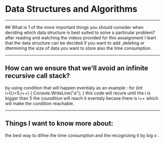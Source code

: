# Data Structures and Algorithms
<hr>
## What is 1 of the more important things you should consider when deciding which data structure is best suited to solve a particular problem?
after reading and watching the videos provided for this assaignment  I leart that the  data structure can be decided if you want to add ,deleting or dtermining the size of data you want to store also the time consumption.

<hr>

## How can we ensure that we’ll avoid an infinite recursive call stack?
by using condition that will happen eventialy as an example :
for (int i=0;i<5;i++)
{ Console.WriteLine("a");
}
this code will recure until  the i is bigger than 5 the coundition will reach it eventaly becase there is i++ which will make the condition reachable.

<hr>

## Things I want to know more about:
the best way to difine the time consumption and the recognizing it by big o .
